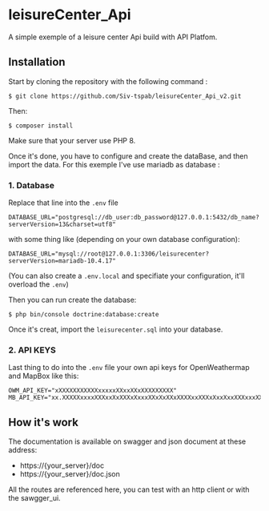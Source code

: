 # leisureCenter_Api
A simple exemple of a leisure center Api build with API Platfom.

## Installation

Start by cloning the repository with the following command :

```
$ git clone https://github.com/Siv-tspab/leisureCenter_Api_v2.git
```
Then:
```
$ composer install
```

Make sure that your server use PHP 8.

Once it's done, you have to configure and create the dataBase, and then import the data. For this exemple I've use mariadb as database :


### 1. Database

Replace that line into the `.env` file
```
DATABASE_URL="postgresql://db_user:db_password@127.0.0.1:5432/db_name?serverVersion=13&charset=utf8"
```
with some thing like (depending on your own database configuration):
```
DATABASE_URL="mysql://root@127.0.0.1:3306/leisurecenter?serverVersion=mariadb-10.4.17"
```
(You can also create a `.env.local` and specifiate your configuration, it'll overload the `.env`)

Then you can run create the database:
```
$ php bin/console doctrine:database:create
```
Once it's creat, import the `leisurecenter.sql` into your database.


### 2. API KEYS
Last thing to do into the `.env` file your own api keys for OpenWeathermap and MapBox like this:
```
OWM_API_KEY="xXXXXXXXXXXXxxxxxXXxxXXxXXXXXXXXX"
MB_API_KEY="xx.XXXXXxxxxXXXxxXxXXXxXxxxXXxXxXXxXXXXxxXXXxXxxXxxXXXxxxXXXxXX.XxXxxxXxxxxXXXXxxXX"
```

## How it's work

The documentation is available on swagger and json document at these address:
- https://{your_server}/doc
- https://{your_server}/doc.json

All the routes are referenced here, you can test with an http client or with the sawgger_ui.
